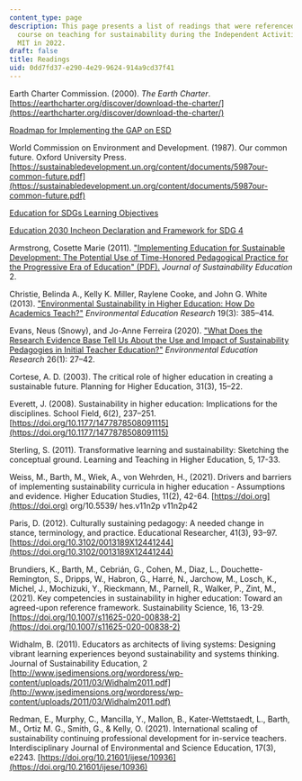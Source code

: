 ```yaml
---
content_type: page
description: This page presents a list of readings that were referenced during the
  course on teaching for sustainability during the Independent Activities Period at
  MIT in 2022.
draft: false
title: Readings
uid: 0dd7fd37-e290-4e29-9624-914a9cd37f41
---
```

Earth Charter Commission. (2000). *The Earth Charter*. [https://earthcharter.org/discover/download-the-charter/](https://earthcharter.org/discover/download-the-charter/)

[Roadmap for Implementing the GAP on ESD](https://unesdoc.unesco.org/ark:/48223/pf0000230514)

World Commission on Environment and Development. (1987). Our common future. Oxford University Press. [https://sustainabledevelopment.un.org/content/documents/5987our-common-future.pdf](https://sustainabledevelopment.un.org/content/documents/5987our-common-future.pdf)

[Education for SDGs Learning Objectives](https://www.unesco.de/sites/default/files/2018-08/unesco_education_for_sustainable_development_goals.pdf)

[Education 2030 Incheon Declaration and Framework for SDG 4](http://uis.unesco.org/sites/default/files/documents/education-2030-incheon-framework-for-action-implementation-of-sdg4-2016-en_2.pdf)

Armstrong, Cosette Marie (2011). ["Implementing Education for Sustainable Development: The Potential Use of Time-Honored Pedagogical Practice for the Progressive Era of Education" (PDF).](http://www.jsedimensions.org/wordpress/wp-content/uploads/2011/03/Armstrong2011.pdf) *Journal of Sustainability Education* 2.

Christie, Belinda A., Kelly K. Miller, Raylene Cooke, and John G. White (2013). ["Environmental Sustainability in Higher Education: How Do Academics Teach?"](https://www.tandfonline.com/doi/abs/10.1080/13504622.2012.698598) *Environmental Education Research* 19(3): 385–414.

Evans, Neus (Snowy), and Jo-Anne Ferreira (2020). ["What Does the Research Evidence Base Tell Us About the Use and Impact of Sustainability Pedagogies in Initial Teacher Education?"](https://www.tandfonline.com/doi/full/10.1080/13504622.2019.1703908) *Environmental Education Research* 26(1): 27–42.

Cortese, A. D. (2003). The critical role of higher education in creating a sustainable future. Planning for Higher Education, 31(3), 15–22.

Everett, J. (2008). Sustainability in higher education: Implications for the disciplines. School Field, 6(2), 237–251. [https://doi.org/10.1177/1477878508091115](https://doi.org/10.1177/1477878508091115)

Sterling, S. (2011). Transformative learning and sustainability: Sketching the conceptual ground. Learning and Teaching in Higher Education, 5, 17-33.

Weiss, M., Barth, M., Wiek, A., von Wehrden, H., (2021). Drivers and barriers of implementing sustainability curricula in higher education - Assumptions and evidence. Higher Education Studies, 11(2), 42-64. [https://doi.org](https://doi.org) org/10.5539/ hes.v11n2p v11n2p42

Paris, D. (2012). Culturally sustaining pedagogy: A needed change in stance, terminology, and practice. Educational Researcher, 41(3), 93–97. [https://doi.org/10.3102/0013189X12441244](https://doi.org/10.3102/0013189X12441244)

Brundiers, K., Barth, M., Cebrián, G., Cohen, M., Diaz, L., Douchette-Remington, S., Dripps, W., Habron, G., Harré, N., Jarchow, M., Losch, K., Michel, J., Mochizuki, Y., Rieckmann, M., Parnell, R., Walker, P., Zint, M., (2021). Key competencies in sustainability in higher education: Toward an agreed-upon reference framework. Sustainability Science, 16, 13-29. [https://doi.org/10.1007/s11625-020-00838-2](https://doi.org/10.1007/s11625-020-00838-2)

Widhalm, B. (2011). Educators as architects of living systems: Designing vibrant learning experiences beyond sustainability and systems thinking. Journal of Sustainability Education, 2 [http://www.jsedimensions.org/wordpress/wp-content/uploads/2011/03/Widhalm2011.pdf](http://www.jsedimensions.org/wordpress/wp-content/uploads/2011/03/Widhalm2011.pdf)

Redman, E., Murphy, C., Mancilla, Y., Mallon, B., Kater-Wettstaedt, L., Barth, M., Ortiz M. G., Smith, G., & Kelly, O. (2021). International scaling of sustainability continuing professional development for in-service teachers. Interdisciplinary Journal of Environmental and Science Education, 17(3), e2243. [https://doi.org/10.21601/ijese/10936](https://doi.org/10.21601/ijese/10936)